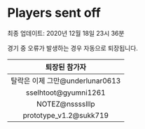 # Players sent off
최종 업데이트: 2020년 12월 18일 23시 36분


경기 중 오류가 발생하는 경우 자동으로 퇴장됩니다.


| 퇴장된 참가자 |
|:---:|
| 탈락은 이제 그만@underlunar0613 |
| sselhtoot@gyumni1261 |
| NOTEZ@nsssslllp |
| prototype_v1.2@sukk719 |
